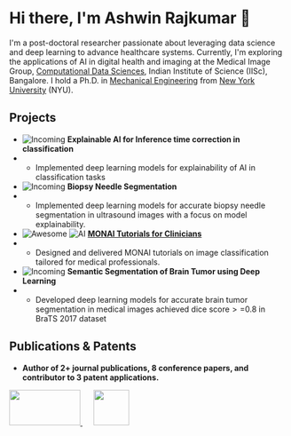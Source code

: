 # Hi there, I'm Ashwin Rajkumar 👋

<!--
**rashwinr/rashwinr** is a ✨ _special_ ✨ repository because its `README.md` (this file) appears on your GitHub profile.

Here are some ideas to get you started:

- 🔭 I’m currently working on ...
- 🌱 I’m currently learning ...
- 👯 I’m looking to collaborate on ...
- 🤔 I’m looking for help with ...
- 💬 Ask me about ...
- 📫 How to reach me: ...
- 😄 Pronouns: ...
- ⚡ Fun fact: ...
-->
I'm a post-doctoral researcher passionate about leveraging data science and deep learning to advance healthcare systems. Currently, I'm exploring the applications of AI in digital health and imaging at the Medical Image Group, [Computational Data Sciences](https://cds.iisc.ac.in/), Indian Institute of Science (IISc), Bangalore. I hold a Ph.D. in [Mechanical Engineering](http://mechatronics.engineering.nyu.edu/) from [New York University](https://engineering.nyu.edu/) (NYU). 

## Projects

* ![Incoming](https://img.shields.io/badge/Status-Incoming-blue) **Explainable AI for Inference time correction in classification**
*   -  Implemented deep learning models for explainability of AI in classification tasks
* ![Incoming](https://img.shields.io/badge/Status-Incoming-blue) **Biopsy Needle Segmentation**
*   -  Implemented deep learning models for accurate biopsy needle segmentation in ultrasound images with a focus on model explainability.
* ![Awesome](https://img.shields.io/badge/Awesome-YES-brightgreen) ![AI](https://img.shields.io/badge/AI-Tutorials-blue) **[MONAI Tutorials for Clinicians](https://github.com/rashwinr/MONAI_tutorials)**
*   - Designed and delivered MONAI tutorials on image classification tailored for medical professionals.
* ![Incoming](https://img.shields.io/badge/Status-Incoming-blue) **Semantic Segmentation of Brain Tumor using Deep Learning**
*   - Developed deep learning models for accurate brain tumor segmentation in medical images achieved dice score$>=$0.8 in BraTS 2017 dataset

## Publications & Patents
* **Author of 2+ journal publications, 8 conference papers, and contributor to 3 patent applications.** 

<!--
* **Technology Translation of Medical Devices:** [Link to publications or presentations (if available)] -  My Ph.D. dissertation focused on the translation of innovative medical devices from research to clinical practice.
* **(Add other relevant projects from your CV or personal portfolio)**
* **(Consider adding links to your Google Scholar profile or specific publications)**
## Experience
* **Research Scientist** at Indian Institute of Science (IISc), Bangalore
* **Post-doctoral Researcher** at Indian Institute of Science (IISc), Bangalore
* **Principal Consultant** at Om Raaj Solar & Wind Power
* **Software Consultant** at SC Associates PC, NYC
* **Teaching/Research Assistant** at New York University
* **Assistant Design Engineer** at MECON LIMITED, Bangalore

## Education
* **Ph.D. in Mechanical Engineering** - New York University (NYU)
* **M.S. in Mechanical Engineering** - New York University (NYU)
* **B.Tech. in Mechanical Engineering** - NIT Trichy

## Awards & Recognition
* **Smartgun Design Challenge Winner** - Brooklyn Borough President
* **E-Team Grant (Stage I & II) Awardee** - VentureWell
* **BioMedical Engineering Idea Award Winner** - VentureWell
* **Best PhD Qualifying Performance** - New York University

## Skills
* **Programming Languages:** Python
* **Libraries & Frameworks:** pandas, matplotlib, NumPy, scikit-learn, PyTorch, MONAI
* **Tools:** Linux, MS Office Suite, MATLAB, SolidWorks, Eagle, DFMA, AutoCAD, Arduino, Propeller, Raspberry Pi
* **Domains:** Image processing, computer vision, machine learning, deep learning, medical image analysis (CT, Ultrasound, MRI), AI explainability, embedded systems, robotics, data analysis, statistical analysis, data visualization

-->
<a href="https://scholar.google.com/citations?user=FJXcZW0AAAAJ">
  <img src="https://scholar.google.com/intl/en/scholar/images/1x/scholar_logo_64dp.png" width="128px" height="64px"/>
</a> 
&nbsp;&nbsp;&nbsp;&nbsp; 
<a href="https://www.linkedin.com/in/ashwin-rajkumar/">
  <img src="https://pngimg.com/uploads/linkedIn/linkedIn_PNG7.png" width="64px" height="64px"/>
</a>
